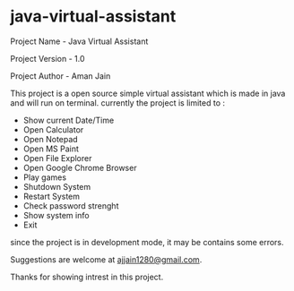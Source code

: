 # java-virtual-assistant


Project Name - Java Virtual Assistant

Project Version - 1.0

Project Author - Aman Jain




This project is a open source simple virtual assistant which is made in java and will run on terminal.
currently the project is limited to :

- Show current Date/Time
- Open Calculator
- Open Notepad 
- Open MS Paint
- Open File Explorer 
- Open Google Chrome Browser
- Play games 
- Shutdown System
- Restart System 
- Check password strenght 
- Show system info
- Exit


since the project is in development mode, it may be contains some errors.

Suggestions are welcome at ajjain1280@gmail.com.

Thanks for showing intrest in this project.
